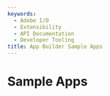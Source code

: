 ```yaml
---
keywords:
  - Adobe I/O
  - Extensibility
  - API Documentation
  - Developer Tooling
title: App Builder Sample Apps  
---
```


# Sample Apps

